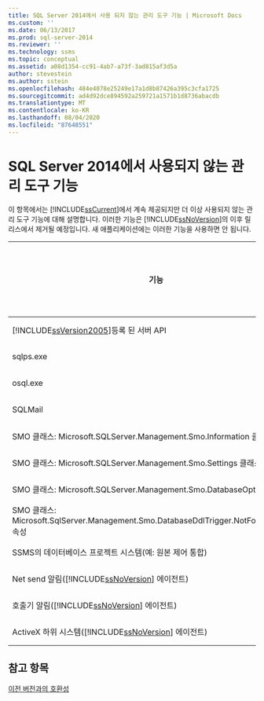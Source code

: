 ```yaml
---
title: SQL Server 2014에서 사용 되지 않는 관리 도구 기능 | Microsoft Docs
ms.custom: ''
ms.date: 06/13/2017
ms.prod: sql-server-2014
ms.reviewer: ''
ms.technology: ssms
ms.topic: conceptual
ms.assetid: a08d1354-cc91-4ab7-a73f-3ad815af3d5a
author: stevestein
ms.author: sstein
ms.openlocfilehash: 484e4078e25249e17a1d8b87426a395c3cfa1725
ms.sourcegitcommit: ad4d92dce894592a259721a1571b1d8736abacdb
ms.translationtype: MT
ms.contentlocale: ko-KR
ms.lasthandoff: 08/04/2020
ms.locfileid: "87648551"
---
```

# <a name="deprecated-management-tools-features-in-sql-server-2014"></a>SQL Server 2014에서 사용되지 않는 관리 도구 기능
  이 항목에서는 [!INCLUDE[ssCurrent](../includes/sscurrent-md.md)]에서 계속 제공되지만 더 이상 사용되지 않는 관리 도구 기능에 대해 설명합니다. 이러한 기능은 [!INCLUDE[ssNoVersion](../includes/ssnoversion-md.md)]의 이후 릴리스에서 제거될 예정입니다. 새 애플리케이션에는 이러한 기능을 사용하면 안 됩니다.  
  
|기능|사용 중단 단계|  
|-------------|-----------------------|  
|[!INCLUDE[ssVersion2005](../includes/ssversion2005-md.md)]등록 된 서버 API|알림|  
|sqlps.exe|경고|  
|osql.exe|경고|  
|SQLMail|경고|  
|SMO 클래스: Microsoft.SQLServer.Management.Smo.Information 클래스|알림|  
|SMO 클래스: Microsoft.SQLServer.Management.Smo.Settings 클래스|알림|  
|SMO 클래스: Microsoft.SQLServer.Management.Smo.DatabaseOptions 클래스|알림|  
|SMO 클래스: Microsoft.SqlServer.Management.Smo.DatabaseDdlTrigger.NotForReplication 속성|알림|  
|SSMS의 데이터베이스 프로젝트 시스템(예: 원본 제어 통합)|알림|  
|Net send 알림([!INCLUDE[ssNoVersion](../includes/ssnoversion-md.md)] 에이전트)|알림|  
|호출기 알림([!INCLUDE[ssNoVersion](../includes/ssnoversion-md.md)] 에이전트)|알림|  
|ActiveX 하위 시스템([!INCLUDE[ssNoVersion](../includes/ssnoversion-md.md)] 에이전트)|알림|  
  
## <a name="see-also"></a>참고 항목  
 [이전 버전과의 호환성](../../2014/getting-started/backward-compatibility.md)  
  
  
